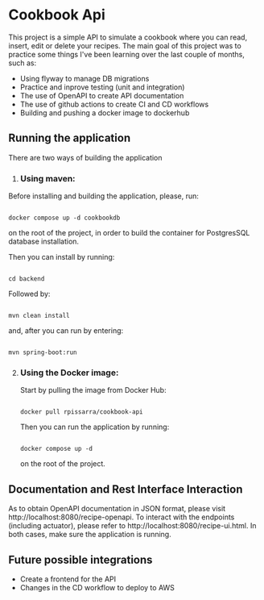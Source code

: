 # **Cookbook Api**

This project is a simple API to simulate a cookbook where you can read, insert, edit or delete your recipes.
The main goal of this project was to practice some things I've been learning over the last couple of months, such as:
* Using flyway to manage DB migrations
* Practice and inprove testing (unit and integration)
* The use of OpenAPI to create API documentation
* The use of github actions to create CI and CD workflows
* Building and pushing a docker image to dockerhub

## Running the application

There are two ways of building the application

1. ### Using maven:
  Before installing and building the application, please, run:
  
  ```
  
  docker compose up -d cookbookdb
  
  ```
  
  on the root of the project, in order to build the container for PostgresSQL database installation.
  
  Then you can install by running:
  
  ```
  
  cd backend
  
  ```
  
  Followed by:
  
  ```
  
  mvn clean install
  
  ```
  
  and, after you can run by entering:
  
  ```
  
  mvn spring-boot:run
  
  ```

2. ### Using the Docker image:

   Start by pulling the image from Docker Hub:

   ```

   docker pull rpissarra/cookbook-api

   ```

   Then you can run the application by running:

   ```

   docker compose up -d
   
   ```
    on the root of the project.

## Documentation and Rest Interface Interaction

  As to obtain OpenAPI documentation in JSON format, please visit http://localhost:8080/recipe-openapi.
  To interact with the endpoints (including actuator), please refer to http://localhost:8080/recipe-ui.html. 
  In both cases, make sure the application is running.

## Future possible integrations

  * Create a frontend for the API
  * Changes in the CD workflow to deploy to AWS
   
